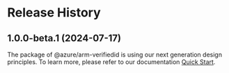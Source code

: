 # Release History
    
## 1.0.0-beta.1 (2024-07-17)

The package of @azure/arm-verifiedid is using our next generation design principles. To learn more, please refer to our documentation [Quick Start](https://aka.ms/azsdk/js/mgmt/quickstart).
